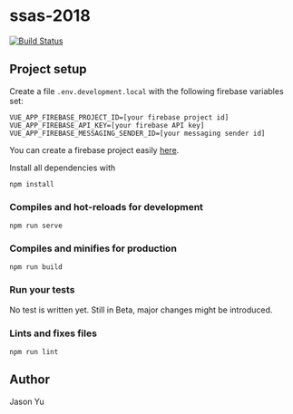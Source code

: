 # ssas-2018

[![Build Status](https://travis-ci.com/ycmjason/ssas-2018.svg?branch=master)](https://travis-ci.com/ycmjason/ssas-2018)

## Project setup
Create a file `.env.development.local` with the following firebase variables set:
```
VUE_APP_FIREBASE_PROJECT_ID=[your firebase project id]
VUE_APP_FIREBASE_API_KEY=[your firebase API key]
VUE_APP_FIREBASE_MESSAGING_SENDER_ID=[your messaging sender id]
```

You can create a firebase project easily [here](https://firebase.google.com/).

Install all dependencies with
```
npm install
```

### Compiles and hot-reloads for development
```
npm run serve
```

### Compiles and minifies for production
```
npm run build
```

### Run your tests
No test is written yet. Still in Beta, major changes might be introduced.

### Lints and fixes files
```
npm run lint
```

## Author
Jason Yu
